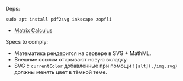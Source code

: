 
Deps:
```shell
sudo apt install pdf2svg inkscape zopfli
```

- [Matrix Calculus](./matrix-calculus/)

Specs to comply:
- Математика рендерится на сервере в SVG + MathML.
- Внешние ссылки открывают новую вкладку.
- SVG с `currentColor` добавленные при помощи `![alt](./img.svg)` должны менять цвет в тёмной теме.
